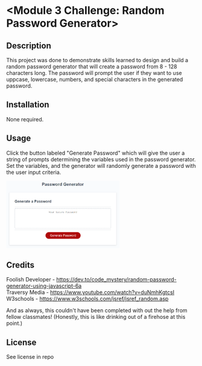 # <Module 3 Challenge: Random Password Generator>

## Description

This project was done to demonstrate skills learned to design and build a random password generator that will create a password from 8 - 128 characters long. The password will prompt the user if they want to use uppcase, lowercase, numbers, and special characters in the generated password.

## Installation

None required.

## Usage

Click the button labeled "Generate Password" which will give the user a string of prompts determining the variables used in the password generator. Set the variables, and the generator will randomly generate a password with the user input criteria.

<img src="./Assets/03-javascript-homework-demo.png" alt="Screenshot of Password Button" style="display: inline-block; margin 0 auto; max-width: 300px">

## Credits

Foolish Developer - https://dev.to/code_mystery/random-password-generator-using-javascript-6a<br>
Traversy Media - https://www.youtube.com/watch?v=duNmhKgtcsI<br>
W3schools - https://www.w3schools.com/jsref/jsref_random.asp<br>

And as always, this couldn't have been completed with out the help from fellow classmates! (Honestly, this is like drinking out of a firehose at this point.)

## License

See license in repo